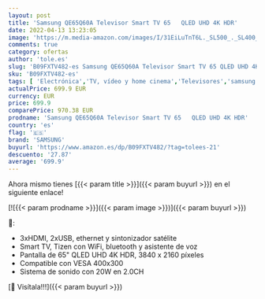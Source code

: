 ```yaml
---
layout: post
title: 'Samsung QE65Q60A Televisor Smart TV 65   QLED UHD 4K HDR'
date: 2022-04-13 13:23:05
image: 'https://m.media-amazon.com/images/I/31EiLuTnT6L._SL500_._SL400_.jpg'
comments: true
category: ofertas
author: 'tole.es'
slug: 'B09FXTV482-es Samsung QE65Q60A Televisor Smart TV 65 QLED UHD 4K HDR'
sku: 'B09FXTV482-es'
tags: [ 'Electrónica','TV, vídeo y home cinema','Televisores','samsung','smart','televisor','tv','🇪🇸', ]
actualPrice: 699.9 EUR
currency: EUR
price: 699.9
comparePrice: 970.38 EUR
prodname: 'Samsung QE65Q60A Televisor Smart TV 65   QLED UHD 4K HDR'
country: 'es'
flag: '🇪🇸'
brand: 'SAMSUNG'
buyurl: 'https://www.amazon.es/dp/B09FXTV482/?tag=tolees-21'
descuento: '27.87'
average: '699.9'
---
```


Ahora mismo tienes [{{< param title >}}]({{< param buyurl >}}) en el siguiente enlace!

[![{{< param prodname >}}]({{< param image >}})]({{< param buyurl >}})

🔎:

- 3xHDMI, 2xUSB, ethernet y sintonizador satélite
- Smart TV, Tizen con WiFi, bluetooth y asistente de voz
- Pantalla de 65" QLED UHD 4K HDR, 3840 x 2160 píxeles
- Compatible con VESA 400x300
- Sistema de sonido con 20W en 2.0CH

[🛒 Visítala!!!]({{< param buyurl >}})
